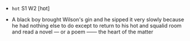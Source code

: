 - `hot` S1 W2 [hɒt]



-  A black boy brought Wilson's gin and he sipped it very slowly because he had nothing else to do except to return to his hot and squalid room and read a novel — or a poem —— the heart of the matter